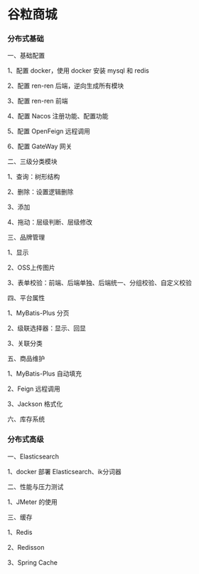 # 谷粒商城

### 分布式基础

一、基础配置

1、配置 docker，使用 docker 安装 mysql 和 redis

2、配置 ren-ren 后端，逆向生成所有模块

3、配置 ren-ren 前端

4、配置 Nacos 注册功能、配置功能

5、配置 OpenFeign 远程调用

6、配置 GateWay 网关

二、三级分类模块

1、查询：树形结构

2、删除：设置逻辑删除

3、添加

4、拖动：层级判断、层级修改

三、品牌管理

1、显示

2、OSS上传图片

3、表单校验：前端、后端单独、后端统一、分组校验、自定义校验

四、平台属性

1、MyBatis-Plus 分页

2、级联选择器：显示、回显

3、关联分类

五、商品维护

1、MyBatis-Plus 自动填充

2、Feign 远程调用

3、Jackson 格式化

六、库存系统

### 分布式高级

一、Elasticsearch

1、docker 部署 Elasticsearch、ik分词器

二、性能与压力测试

1、JMeter 的使用

三、缓存

1、Redis

2、Redisson

3、Spring Cache
